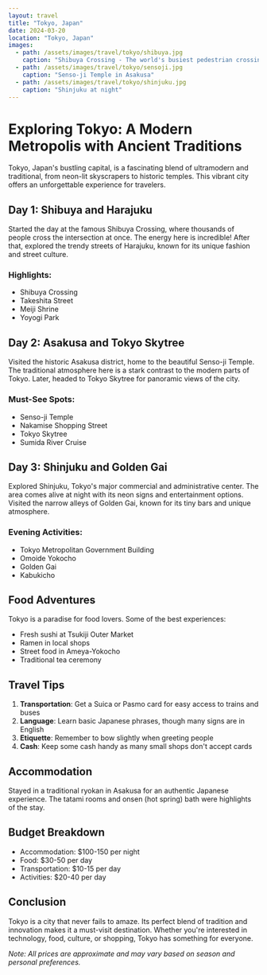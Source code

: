 ```yaml
---
layout: travel
title: "Tokyo, Japan"
date: 2024-03-20
location: "Tokyo, Japan"
images:
  - path: /assets/images/travel/tokyo/shibuya.jpg
    caption: "Shibuya Crossing - The world's busiest pedestrian crossing"
  - path: /assets/images/travel/tokyo/sensoji.jpg
    caption: "Senso-ji Temple in Asakusa"
  - path: /assets/images/travel/tokyo/shinjuku.jpg
    caption: "Shinjuku at night"
---
```


# Exploring Tokyo: A Modern Metropolis with Ancient Traditions

Tokyo, Japan's bustling capital, is a fascinating blend of ultramodern and traditional, from neon-lit skyscrapers to historic temples. This vibrant city offers an unforgettable experience for travelers.

## Day 1: Shibuya and Harajuku

Started the day at the famous Shibuya Crossing, where thousands of people cross the intersection at once. The energy here is incredible! After that, explored the trendy streets of Harajuku, known for its unique fashion and street culture.

### Highlights:
- Shibuya Crossing
- Takeshita Street
- Meiji Shrine
- Yoyogi Park

## Day 2: Asakusa and Tokyo Skytree

Visited the historic Asakusa district, home to the beautiful Senso-ji Temple. The traditional atmosphere here is a stark contrast to the modern parts of Tokyo. Later, headed to Tokyo Skytree for panoramic views of the city.

### Must-See Spots:
- Senso-ji Temple
- Nakamise Shopping Street
- Tokyo Skytree
- Sumida River Cruise

## Day 3: Shinjuku and Golden Gai

Explored Shinjuku, Tokyo's major commercial and administrative center. The area comes alive at night with its neon signs and entertainment options. Visited the narrow alleys of Golden Gai, known for its tiny bars and unique atmosphere.

### Evening Activities:
- Tokyo Metropolitan Government Building
- Omoide Yokocho
- Golden Gai
- Kabukicho

## Food Adventures

Tokyo is a paradise for food lovers. Some of the best experiences:

- Fresh sushi at Tsukiji Outer Market
- Ramen in local shops
- Street food in Ameya-Yokocho
- Traditional tea ceremony

## Travel Tips

1. **Transportation**: Get a Suica or Pasmo card for easy access to trains and buses
2. **Language**: Learn basic Japanese phrases, though many signs are in English
3. **Etiquette**: Remember to bow slightly when greeting people
4. **Cash**: Keep some cash handy as many small shops don't accept cards

## Accommodation

Stayed in a traditional ryokan in Asakusa for an authentic Japanese experience. The tatami rooms and onsen (hot spring) bath were highlights of the stay.

## Budget Breakdown

- Accommodation: $100-150 per night
- Food: $30-50 per day
- Transportation: $10-15 per day
- Activities: $20-40 per day

## Conclusion

Tokyo is a city that never fails to amaze. Its perfect blend of tradition and innovation makes it a must-visit destination. Whether you're interested in technology, food, culture, or shopping, Tokyo has something for everyone.

*Note: All prices are approximate and may vary based on season and personal preferences.* 